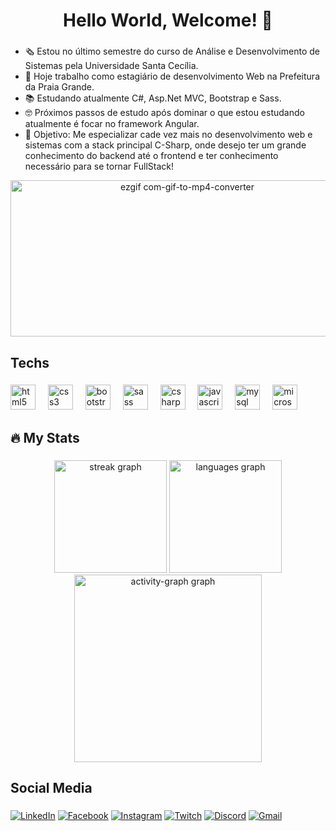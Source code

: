 <h1 align="center">Hello World, Welcome! 🖖</h1>

###

- 🗞️ Estou no último semestre do curso de Análise e Desenvolvimento de Sistemas pela Universidade Santa Cecília.
- 🏢 Hoje trabalho como estagiário de desenvolvimento Web na Prefeitura da Praia Grande.
- 📚 Estudando atualmente C#, Asp.Net MVC, Bootstrap e Sass.
- 🤓 Próximos passos de estudo após dominar o que estou estudando atualmente é focar no framework Angular.
- 🚀 Objetivo: Me especializar cade vez mais no desenvolvimento web e sistemas com a stack principal C-Sharp, onde desejo ter um grande conhecimento do backend até o frontend e ter conhecimento necessário para se tornar FullStack!


<div align="center">
  <img src="https://github.com/user-attachments/assets/92db6e67-5029-440e-b7d9-1cfc8703a438" alt="ezgif com-gif-to-mp4-converter" width="550" height="250">
</div>

###

<h2 align="left">Techs</h2>

###

<div align="left">
  <img src="https://cdn.jsdelivr.net/gh/devicons/devicon/icons/html5/html5-original.svg" height="40" alt="html5 logo"  />
  <img width="12" />
  <img src="https://cdn.jsdelivr.net/gh/devicons/devicon/icons/css3/css3-original.svg" height="40" alt="css3 logo"  />
  <img width="12" />
  <img src="https://cdn.jsdelivr.net/gh/devicons/devicon/icons/bootstrap/bootstrap-original.svg" height="40" alt="bootstrap logo"  />
  <img width="12" />
  <img src="https://cdn.jsdelivr.net/gh/devicons/devicon/icons/sass/sass-original.svg" height="40" alt="sass logo"  />
  <img width="12" />
  <img src="https://cdn.jsdelivr.net/gh/devicons/devicon/icons/csharp/csharp-original.svg" height="40" alt="csharp logo"  />
  <img width="12" />
  <img src="https://cdn.jsdelivr.net/gh/devicons/devicon/icons/javascript/javascript-original.svg" height="40" alt="javascript logo"  />
  <img width="12" />
  <img src="https://cdn.jsdelivr.net/gh/devicons/devicon/icons/mysql/mysql-original.svg" height="40" alt="mysql logo"  />
  <img width="12" />
  <img src="https://cdn.jsdelivr.net/gh/devicons/devicon/icons/microsoftsqlserver/microsoftsqlserver-plain.svg" height="40" alt="microsoftsqlserver logo"  />

</div>

###

<h2 align="left">🔥   My Stats </h2>

###

<div align="center">
  <img src="https://streak-stats.demolab.com?user=GilBarb0sa&locale=en&mode=daily&theme=dark&hide_border=false&border_radius=5&order=3" height="180" alt="streak graph"  />

  <img src="https://github-readme-stats.vercel.app/api/top-langs?username=GilBarb0sa&locale=en&hide_title=false&layout=compact&card_width=320&langs_count=5&theme=dark&hide_border=false&order=2" height="180" alt="languages graph"  />
  <img src="https://github-readme-activity-graph.vercel.app/graph?username=GilBarb0sa&radius=16&theme=tokyo-night&area=true&order=5" height="300" alt="activity-graph graph"  />
</div>

###

###

<h2 align="left">Social Media</h2>

###

[![LinkedIn](https://img.shields.io/badge/LinkedIn-0077B5?style=for-the-badge&logo=linkedin&logoColor=white)](https://www.linkedin.com/in/gilberto-barb0sa/)
[![Facebook](https://img.shields.io/badge/Facebook-1877F2?style=for-the-badge&logo=facebook&logoColor=white)](https://www.facebook.com/share/5PNszvvRKA7Xew1u/?mibextid=qi20mg)
[![Instagram](https://img.shields.io/badge/Instagram-E4405F?style=for-the-badge&logo=instagram&logoColor=white)](https://www.instagram.com/gilbarbosaf/)
[![Twitch](https://img.shields.io/badge/Twitch-9146FF?style=for-the-badge&logo=twitch&logoColor=white)](https://www.twitch.tv/saskaroth)
[![Discord](https://img.shields.io/badge/Discord-7289DA?style=for-the-badge&logo=discord&logoColor=white)]()
[![Gmail](https://img.shields.io/badge/Gmail-D14836?style=for-the-badge&logo=gmail&logoColor=white)]()

###
